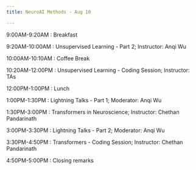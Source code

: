 ```yaml
---
title: NeuroAI Methods - Aug 10

---
```


9:00AM-9:20AM
: Breakfast

9:20AM-10:00AM
: Unsupervised Learning - Part 2; Instructor\: Anqi Wu 

10:00AM-10:10AM
: Coffee Break

10:20AM-12:00PM
: Unsupervised Learning - Coding Session; Instructor\: TAs

12:00PM-1:00PM
: Lunch

1:00PM-1:30PM
: Lightning Talks - Part 1; Moderator\: Anqi Wu 

1:30PM-3:00PM
: Transformers in Neuroscience; Instructor\: Chethan Pandarinath

3:00PM-3:30PM
: Lightning Talks - Part 2; Moderator\: Anqi Wu 

3:30PM-4:50PM
: Transformers - Coding Session; Instructor\: Chethan Pandarinath

4:50PM-5:00PM
: Closing remarks






